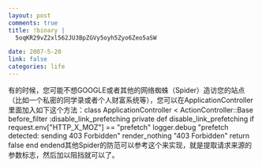 ```yaml
--- 
layout: post
comments: true
title: !binary |
  5oqKR29vZ2xl562JU3BpZGVy5oyh5Zyo6Zeo5aSW

date: 2007-5-20
link: false
categories: life
---
```

有的时候，您可能不想GOOGLE或者其他的网络蜘蛛（Spider）造访您的站点（比如一个私密的同学录或者个人财富系统等），您可以在ApplicationController 里面加入如下这个方法：class ApplicationController &lt; ActionController::Base  before_filter :disable_link_prefetching  private    def disable_link_prefetching      if request.env[&quot;HTTP_X_MOZ&quot;] == &quot;prefetch&quot;         logger.debug &quot;prefetch detected: sending 403 Forbidden&quot;         render_nothing &quot;403 Forbidden&quot;         return false      end    endend其他Spider的防范可以参考这个来实现，就是提取请求来源的参数标志，然后加以阻挡就可以了。

